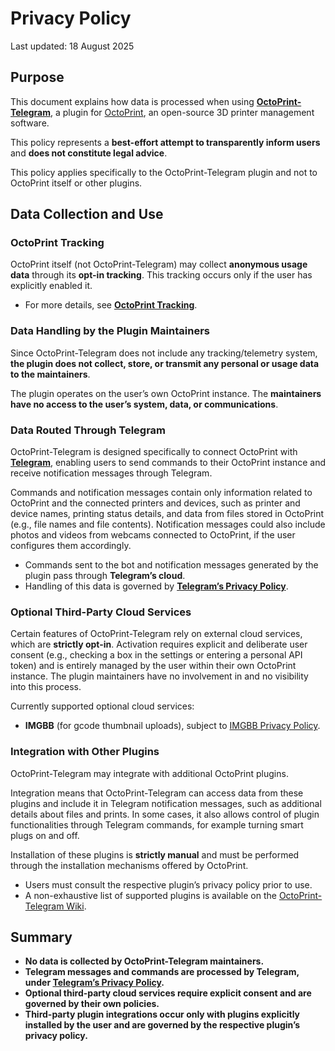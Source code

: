 # Privacy Policy

Last updated: 18 August 2025

## Purpose

This document explains how data is processed when using [**OctoPrint-Telegram**](https://github.com/jacopotediosi/OctoPrint-Telegram), a plugin for [OctoPrint](https://github.com/OctoPrint/OctoPrint), an open-source 3D printer management software.

This policy represents a **best-effort attempt to transparently inform users** and **does not constitute legal advice**.

This policy applies specifically to the OctoPrint-Telegram plugin and not to OctoPrint itself or other plugins.

## Data Collection and Use

### OctoPrint Tracking

OctoPrint itself (not OctoPrint-Telegram) may collect **anonymous usage data** through its **opt-in tracking**. This tracking occurs only if the user has explicitly enabled it.

- For more details, see [**OctoPrint Tracking**](https://tracking.octoprint.org/).

### Data Handling by the Plugin Maintainers

Since OctoPrint-Telegram does not include any tracking/telemetry system, **the plugin does not collect, store, or transmit any personal or usage data to the maintainers**.

The plugin operates on the user’s own OctoPrint instance. The **maintainers have no access to the user’s system, data, or communications**.

### Data Routed Through Telegram

OctoPrint-Telegram is designed specifically to connect OctoPrint with [**Telegram**](https://telegram.org/), enabling users to send commands to their OctoPrint instance and receive notification messages through Telegram.

Commands and notification messages contain only information related to OctoPrint and the connected printers and devices, such as printer and device names, printing status details, and data from files stored in OctoPrint (e.g., file names and file contents).
Notification messages could also include photos and videos from webcams connected to OctoPrint, if the user configures them accordingly.

- Commands sent to the bot and notification messages generated by the plugin pass through **Telegram’s cloud**.
- Handling of this data is governed by [**Telegram’s Privacy Policy**](https://telegram.org/privacy/).

### Optional Third-Party Cloud Services

Certain features of OctoPrint-Telegram rely on external cloud services, which are **strictly opt-in**.
Activation requires explicit and deliberate user consent (e.g., checking a box in the settings or entering a personal API token) and is entirely managed by the user within their own OctoPrint instance.
The plugin maintainers have no involvement in and no visibility into this process.

Currently supported optional cloud services:

- **IMGBB** (for gcode thumbnail uploads), subject to [IMGBB Privacy Policy](https://imgbb.com/privacy).

### Integration with Other Plugins

OctoPrint-Telegram may integrate with additional OctoPrint plugins.

Integration means that OctoPrint-Telegram can access data from these plugins and include it in Telegram notification messages, such as additional details about files and prints.
In some cases, it also allows control of plugin functionalities through Telegram commands, for example turning smart plugs on and off.

Installation of these plugins is **strictly manual** and must be performed through the installation mechanisms offered by OctoPrint.

- Users must consult the respective plugin’s privacy policy prior to use.
- A non-exhaustive list of supported plugins is available on the [OctoPrint-Telegram Wiki](https://github.com/jacopotediosi/OctoPrint-Telegram/wiki/01-%E2%80%90-Installation#additional-requirements).

## Summary

- **No data is collected by OctoPrint-Telegram maintainers.**
- **Telegram messages and commands are processed by Telegram, under [Telegram’s Privacy Policy](https://telegram.org/privacy/).**
- **Optional third-party cloud services require explicit consent and are governed by their own policies.**
- **Third-party plugin integrations occur only with plugins explicitly installed by the user and are governed by the respective plugin’s privacy policy.**
